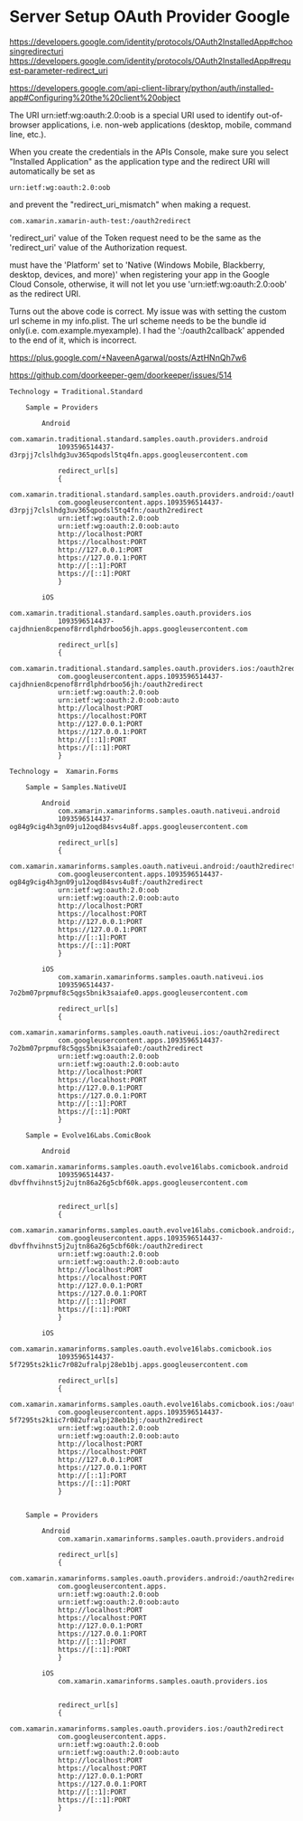 # Server Setup OAuth Provider Google 

https://developers.google.com/identity/protocols/OAuth2InstalledApp#choosingredirecturi
https://developers.google.com/identity/protocols/OAuth2InstalledApp#request-parameter-redirect_uri


https://developers.google.com/api-client-library/python/auth/installed-app#Configuring%20the%20client%20object

The URI urn:ietf:wg:oauth:2.0:oob is a special URI used to identify out-of-browser 
applications, i.e. non-web applications (desktop, mobile, command line, etc.).

When you create the credentials in the APIs Console, make sure you select 
"Installed Application" as the application type and the redirect URI will automatically 
be set as 

    urn:ietf:wg:oauth:2.0:oob

and prevent the "redirect_uri_mismatch" when making a request.

    com.xamarin.xamarin-auth-test:/oauth2redirect

'redirect_uri' value of the Token request need to be the same as the 'redirect_uri' value 
of the Authorization request.

must have the 'Platform' set to 'Native (Windows Mobile, Blackberry, desktop, devices, and more)' 
when registering your app in the Google Cloud Console, otherwise, it will not let you use 
'urn:ietf:wg:oauth:2.0:oob' as the redirect URI.




Turns out the above code is correct. My issue was with setting the custom url scheme in my 
info.plist. The url scheme needs to be the bundle id only(i.e. com.example.myexample). 
I had the ':/oauth2callback' appended to the end of it, which is incorrect.


https://plus.google.com/+NaveenAgarwal/posts/AztHNnQh7w6


https://github.com/doorkeeper-gem/doorkeeper/issues/514




	Technology = Traditional.Standard

        Sample = Providers

            Android     
                com.xamarin.traditional.standard.samples.oauth.providers.android
                1093596514437-d3rpjj7clslhdg3uv365qpodsl5tq4fn.apps.googleusercontent.com

				redirect_url[s]
				{
				com.xamarin.traditional.standard.samples.oauth.providers.android:/oauth2redirect		
				com.googleusercontent.apps.1093596514437-d3rpjj7clslhdg3uv365qpodsl5tq4fn:/oauth2redirect		
				urn:ietf:wg:oauth:2.0:oob
				urn:ietf:wg:oauth:2.0:oob:auto
				http://localhost:PORT
				https://localhost:PORT
				http://127.0.0.1:PORT
				https://127.0.0.1:PORT				
				http://[::1]:PORT 
				https://[::1]:PORT 
				}				
				
            iOS 
                com.xamarin.traditional.standard.samples.oauth.providers.ios
                1093596514437-cajdhnien8cpenof8rrdlphdrboo56jh.apps.googleusercontent.com
            
				redirect_url[s]
				{
				com.xamarin.traditional.standard.samples.oauth.providers.ios:/oauth2redirect		
				com.googleusercontent.apps.1093596514437-cajdhnien8cpenof8rrdlphdrboo56jh:/oauth2redirect
				urn:ietf:wg:oauth:2.0:oob
				urn:ietf:wg:oauth:2.0:oob:auto
				http://localhost:PORT
				https://localhost:PORT
				http://127.0.0.1:PORT
				https://127.0.0.1:PORT				
				http://[::1]:PORT 
				https://[::1]:PORT 
				}				

	Technology =  Xamarin.Forms 

        Sample = Samples.NativeUI

            Android     
                com.xamarin.xamarinforms.samples.oauth.nativeui.android         
                1093596514437-og84g9cig4h3gn09ju12oqd84svs4u8f.apps.googleusercontent.com       

				redirect_url[s]
				{
				com.xamarin.xamarinforms.samples.oauth.nativeui.android:/oauth2redirect		
				com.googleusercontent.apps.1093596514437-og84g9cig4h3gn09ju12oqd84svs4u8f:/oauth2redirect
				urn:ietf:wg:oauth:2.0:oob
				urn:ietf:wg:oauth:2.0:oob:auto
				http://localhost:PORT
				https://localhost:PORT
				http://127.0.0.1:PORT
				https://127.0.0.1:PORT				
				http://[::1]:PORT 
				https://[::1]:PORT 
				}				
				
            iOS         
                com.xamarin.xamarinforms.samples.oauth.nativeui.ios         
                1093596514437-7o2bm07prpmuf8c5qgs5bnik3saiafe0.apps.googleusercontent.com       

				redirect_url[s]
				{
				com.xamarin.xamarinforms.samples.oauth.nativeui.ios:/oauth2redirect		
				com.googleusercontent.apps.1093596514437-7o2bm07prpmuf8c5qgs5bnik3saiafe0:/oauth2redirect
				urn:ietf:wg:oauth:2.0:oob
				urn:ietf:wg:oauth:2.0:oob:auto
				http://localhost:PORT
				https://localhost:PORT
				http://127.0.0.1:PORT
				https://127.0.0.1:PORT				
				http://[::1]:PORT 
				https://[::1]:PORT 
				}				
				
		Sample = Evolve16Labs.ComicBook		
		
            Android     
                com.xamarin.xamarinforms.samples.oauth.evolve16labs.comicbook.android       
                1093596514437-dbvffhvihnst5j2ujtn86a26g5cbf60k.apps.googleusercontent.com       
				
				
				redirect_url[s]
				{
				com.xamarin.xamarinforms.samples.oauth.evolve16labs.comicbook.android:/oauth2redirect		
				com.googleusercontent.apps.1093596514437-dbvffhvihnst5j2ujtn86a26g5cbf60k:/oauth2redirect
				urn:ietf:wg:oauth:2.0:oob
				urn:ietf:wg:oauth:2.0:oob:auto
				http://localhost:PORT
				https://localhost:PORT
				http://127.0.0.1:PORT
				https://127.0.0.1:PORT				
				http://[::1]:PORT 
				https://[::1]:PORT 
				}				
				
            iOS         
                com.xamarin.xamarinforms.samples.oauth.evolve16labs.comicbook.ios              
                1093596514437-5f7295ts2k1ic7r082ufralpj28eb1bj.apps.googleusercontent.com       
				
				redirect_url[s]
				{
				com.xamarin.xamarinforms.samples.oauth.evolve16labs.comicbook.ios:/oauth2redirect		
				com.googleusercontent.apps.1093596514437-5f7295ts2k1ic7r082ufralpj28eb1bj:/oauth2redirect
				urn:ietf:wg:oauth:2.0:oob
				urn:ietf:wg:oauth:2.0:oob:auto
				http://localhost:PORT
				https://localhost:PORT
				http://127.0.0.1:PORT
				https://127.0.0.1:PORT				
				http://[::1]:PORT 
				https://[::1]:PORT 
				}				
				
                
		Sample = Providers

			Android     
				com.xamarin.xamarinforms.samples.oauth.providers.android        

				redirect_url[s]
				{
				com.xamarin.xamarinforms.samples.oauth.providers.android:/oauth2redirect		
				com.googleusercontent.apps.
				urn:ietf:wg:oauth:2.0:oob
				urn:ietf:wg:oauth:2.0:oob:auto
				http://localhost:PORT
				https://localhost:PORT
				http://127.0.0.1:PORT
				https://127.0.0.1:PORT				
				http://[::1]:PORT 
				https://[::1]:PORT 
				}				
				
			iOS         
				com.xamarin.xamarinforms.samples.oauth.providers.ios        

				
				redirect_url[s]
				{
				com.xamarin.xamarinforms.samples.oauth.providers.ios:/oauth2redirect		
				com.googleusercontent.apps.
				urn:ietf:wg:oauth:2.0:oob
				urn:ietf:wg:oauth:2.0:oob:auto
				http://localhost:PORT
				https://localhost:PORT
				http://127.0.0.1:PORT
				https://127.0.0.1:PORT				
				http://[::1]:PORT 
				https://[::1]:PORT 
				}				
				